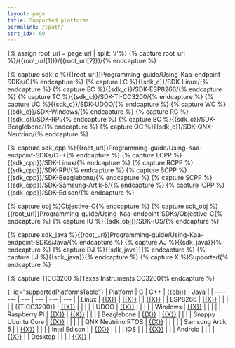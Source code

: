 ```yaml
---
layout: page
title: Supported platforms
permalink: /:path/
sort_idx: 60
---
```

{% assign root_url = page.url | split: '/'%}
{% capture root_url %}/{{root_url[1]}}/{{root_url[2]}}/{% endcapture %}

{% capture sdk_c %}{{root_url}}Programming-guide/Using-Kaa-endpoint-SDKs/C{% endcapture %}
{% capture LC %}{{sdk_c}}/SDK-Linux/{% endcapture %}
{% capture EC %}{{sdk_c}}/SDK-ESP8266/{% endcapture %}
{% capture TC %}{{sdk_c}}/SDK-TI-CC3200/{% endcapture %}
{% capture UC %}{{sdk_c}}/SDK-UDOO/{% endcapture %}
{% capture WC %}{{sdk_c}}/SDK-Windows/{% endcapture %}
{% capture RC %}{{sdk_c}}/SDK-RPi/{% endcapture %}
{% capture BC %}{{sdk_c}}/SDK-Beaglebone/{% endcapture %}
{% capture QC %}{{sdk_c}}/SDK-QNX-Neutrino/{% endcapture %}

{% capture sdk_cpp %}{{root_url}}Programming-guide/Using-Kaa-endpoint-SDKs/C++{% endcapture %}
{% capture LCPP %}{{sdk_cpp}}/SDK-Linux/{% endcapture %}
{% capture RCPP %}{{sdk_cpp}}/SDK-RPi/{% endcapture %}
{% capture BCPP %}{{sdk_cpp}}/SDK-Beaglebone/{% endcapture %}
{% capture SCPP %}{{sdk_cpp}}/SDK-Samsung-Artik-5/{% endcapture %}
{% capture ICPP %}{{sdk_cpp}}/SDK-Edison/{% endcapture %}

{% capture obj %}Objective-C{% endcapture %}
{% capture sdk_obj %}{{root_url}}Programming-guide/Using-Kaa-endpoint-SDKs/Objective-C{% endcapture %}
{% capture IO %}{{sdk_obj}}/SDK-iOS/{% endcapture %}

{% capture sdk_java %}{{root_url}}Programming-guide/Using-Kaa-endpoint-SDKs/Java/{% endcapture %}
{% capture AJ %}{{sdk_java}}{% endcapture %}
{% capture DJ %}{{sdk_java}}{% endcapture %}
{% capture LJ %}{{sdk_java}}{% endcapture %}
{% capture X %}Supported{% endcapture %}

{% capture TICC3200 %}Texas Instruments CC3200{% endcapture %}

{: id="supportedPlatformsTable"}
| Platform           | [C]({{sdk_c}})  | [C++]({{sdk_cpp}}) | [{{obj}}]({{sdk_obj}}) | [Java]({{sdk_java}}) |
| -------            | ---             | ---                | ---                    | ---                  |
| Linux              | [{{X}}]({{LC}}) | [{{X}}]({{LCPP}})  |                        | [{{X}}]({{LJ}})      |
| ESP8266            | [{{X}}]({{EC}}) |                    |                        |                      |
| {{TICC3200}}       | [{{X}}]({{TC}}) |                    |                        |                      |
| UDOO               | [{{X}}]({{UC}}) |                    |                        |                      |
| Windows            | [{{X}}]({{WC}}) |                    |                        |                      |
| Raspberry Pi       | [{{X}}]({{RC}}) | [{{X}}]({{RCPP}})  |                        |                      |
| Beaglebone         | [{{X}}]({{BC}}) | [{{X}}]({{BCPP}})  |                        |                      |
| Snappy Ubuntu Core | [{{X}}]({{SC}}) |                    |                        |                      |
| QNX Neutrino RTOS  | [{{X}}]({{QC}}) |                    |                        |                      |
| Samsung Artik 5    |                 | [{{X}}]({{SCPP}})  |                        |                      |
| Intel Edison       |                 | [{{X}}]({{ICPP}})  |                        |                      |
| iOS                |                 |                    | [{{X}}]({{IO}})        |                      |
| Android            |                 |                    |                        | [{{X}}]({{AJ}})      |
| Desktop            |                 |                    |                        | [{{X}}]({{DJ}})      |
